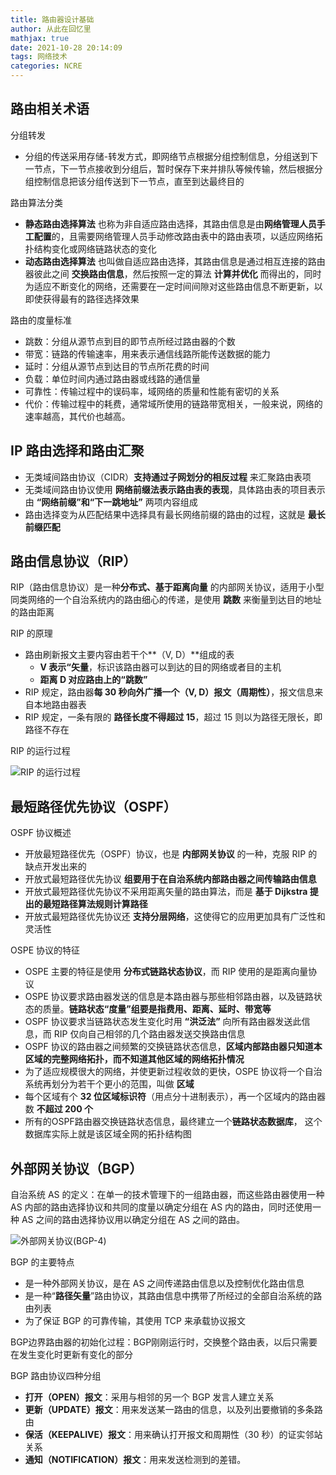```yaml
---
title: 路由器设计基础
author: 从此在回忆里
mathjax: true
date: 2021-10-28 20:14:09
tags: 网络技术
categories: NCRE
---
```


## 路由相关术语

分组转发

- 分组的传送采用存储-转发方式，即网络节点根据分组控制信息，分组送到下一节点，下一节点接收到分组后，暂时保存下来并排队等候传输，然后根据分组控制信息把该分组传送到下一节点，直至到达最终目的

<!--more-->

路由算法分类

- **静态路由选择算法** 也称为非自适应路由选择，其路由信息是由**网络管理人员手工配置**的，且需要网络管理人员手动修改路由表中的路由表项，以适应网络拓扑结构变化或网络链路状态的变化
- **动态路由选择算法** 也叫做自适应路由选择，其路由信息是通过相互连接的路由器彼此之间 **交换路由信息**，然后按照一定的算法 **计算并优化** 而得出的，同时为适应不断变化的网络，还需要在一定时间间隙对这些路由信息不断更新，以即使获得最有的路径选择效果



路由的度量标准

- 跳数：分组从源节点到目的即节点所经过路由器的个数
- 带宽：链路的传输速率，用来表示通信线路所能传送数据的能力
- 延时：分组从源节点到达目的节点所花费的时间
- 负载：单位时间内通过路由器或线路的通信量
- 可靠性：传输过程中的误码率，域网络的质量和性能有密切的关系
- 代价：传输过程中的耗费，通常域所使用的链路带宽相关，一般来说，网络的速率越高，其代价也越高。







## IP 路由选择和路由汇聚

- 无类域间路由协议（CIDR）**支持通过子网划分的相反过程** 来汇聚路由表项
- 无类域间路由协议使用 **网络前缀法表示路由表的表现**，具体路由表的项目表示由 **“网络前缀”和“下一跳地址”** 两项内容组成
- 路由选择变为从匹配结果中选择具有最长网络前缀的路由的过程，这就是 **最长前缀匹配**







## 路由信息协议（RIP）

RIP（路由信息协议）是一种**分布式、基于距离向量** 的内部网关协议，适用于小型同类网络的一个自治系统内的路由细心的传递，是使用 **跳数** 来衡量到达目的地址的路由距离



RIP 的原理

- 路由刷新报文主要内容由若干个**（V, D）**组成的表
  - **V 表示“矢量**，标识该路由器可以到达的目的网络或者目的主机
  - **距离 D 对应路由上的“跳数”**
- RIP 规定，路由器**每 30 秒向外广播一个（V, D）报文（周期性）**，报文信息来自本地路由器表
- RIP 规定，一条有限的 **路径长度不得超过 15**，超过 15 则以为路径无限长，即路径不存在



RIP 的运行过程

![RIP 的运行过程](https://bluexiaowei.github.io/NCRE3/static/images/04-01.png)







## 最短路径优先协议（OSPF）

OSPF 协议概述

- 开放最短路径优先（OSPF）协议，也是 **内部网关协议** 的一种，克服 RIP 的缺点开发出来的
- 开放式最短路径优先协议 **组要用于在自治系统内部路由器之间传输路由信息**
- 开放式最短路径优先协议不采用距离矢量的路由算法，而是 **基于 Dijkstra 提出的最短路径算法规则计算路径**
- 开放式最短路径优先协议还 **支持分层网络**，这使得它的应用更加具有广泛性和灵活性



OSPE 协议的特征

- OSPE 主要的特征是使用 **分布式链路状态协议**，而 RIP 使用的是距离向量协议
- OSPE 协议要求路由器发送的信息是本路由器与那些相邻路由器，以及链路状态的质量。**链路状态“度量”组要是指费用、距离、延时、带宽等**
- OSPF 协议要求当链路状态发生变化时用 **“洪泛法”** 向所有路由器发送此信息，而 RIP 仅向自己相邻的几个路由器发送交换路由信息
- OSPF 协议的路由器之间频繁的交换链路状态信息，**区域内部路由器只知道本区域的完整网络拓扑，而不知道其他区域的网络拓扑情况**
- 为了适应规模很大的网络，并使更新过程收敛的更快，OSPE 协议将一个自治系统再划分为若干个更小的范围，叫做 **区域**
- 每个区域有个 **32 位区域标识符**（用点分十进制表示），再一个区域内的路由器数 **不超过 200 个**
- 所有的OSPF路由器交换链路状态信息，最终建立一个**链路状态数据库**， 这个数据库实际上就是该区域全网的拓扑结构图







## 外部网关协议（BGP）

自治系统 AS 的定义：在单一的技术管理下的一组路由器，而这些路由器使用一种 AS 内部的路由选择协议和共同的度量以确定分组在 AS 内的路由，同时还使用一种 AS 之间的路由选择协议用以确定分组在 AS 之间的路由。

![外部网关协议(BGP-4)](https://bluexiaowei.github.io/NCRE3/static/images/04-02.png)



BGP 的主要特点

- 是一种外部网关协议，是在 AS 之间传递路由信息以及控制优化路由信息
- 是一种“**路径矢量**”路由协议，其路由信息中携带了所经过的全部自治系统的路由列表
- 为了保证 BGP 的可靠传输，其使用 TCP 来承载协议报文



BGP边界路由器的初始化过程：BGP刚刚运行时，交换整个路由表，以后只需要在发生变化时更新有变化的部分



BGP 路由协议四种分组

- **打开（OPEN）报文**：采用与相邻的另一个 BGP 发言人建立关系
- **更新（UPDATE）报文**：用来发送某一路由的信息，以及列出要撤销的多条路由
- **保活（KEEPALIVE）报文**：用来确认打开报文和周期性（30 秒）的证实邻站关系
- **通知（NOTIFICATION）报文**：用来发送检测到的差错。
